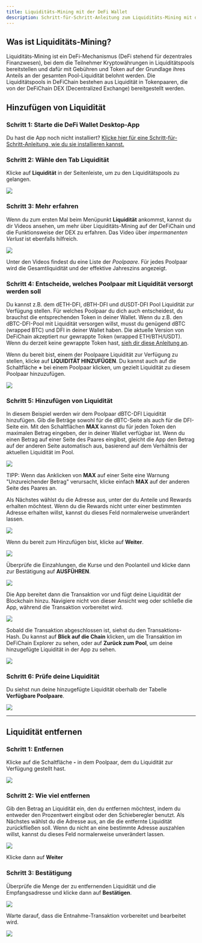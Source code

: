 ```yaml
---
title: Liquiditäts-Mining mit der DeFi Wallet
description: Schritt-für-Schritt-Anleitung zum Liquiditäts-Mining mit der DeFi Wallet Desktop-App
---
```


## Was ist Liquiditäts-Mining?

Liquiditäts-Mining ist ein DeFi-Mechanismus (DeFi stehend für dezentrales Finanzwesen), bei dem die Teilnehmer
Kryptowährungen in Liquiditätspools bereitstellen und dafür mit Gebühren und Token auf der Grundlage ihres Anteils 
an der gesamten Pool-Liquidität belohnt werden. Die Liquiditätspools in DeFiChain bestehen aus Liquidität in 
Tokenpaaren, die von der DeFiChain DEX (Decentralized Exchange) bereitgestellt werden.

## Hinzufügen von Liquidität

### Schritt 1: Starte die DeFi Wallet Desktop-App

Du hast die App noch nicht installiert? [Klicke hier für eine Schritt-für-Schritt-Anleitung, wie du sie installieren kannst.](https://defichain.com/learn/defi-app-how-to/?utm_source=defichain&utm_medium=dex-guide&utm_campaign=dex-launch)

### Schritt 2: Wähle den Tab Liquidität

Klicke auf **Liquidität** in der Seitenleiste, um zu den Liquiditätspools zu gelangen.

![](/img/guides/liquidity-mining/go-to-liquidity.png)

### Schritt 3: Mehr erfahren

Wenn du zum ersten Mal beim Menüpunkt **Liquidität** ankommst, kannst du dir Videos ansehen, um mehr über 
Liquiditäts-Mining auf der DeFiChain und die Funktionsweise der DEX zu erfahren. Das Video über _impermanenten Verlust_ 
ist ebenfalls hilfreich.

![](/img/guides/liquidity-mining/liquidity-welcome.png)

Unter den Videos findest du eine Liste der _Poolpaare_. Für jedes Poolpaar wird die Gesamtliquidität und der
effektive Jahreszins angezeigt.

### Schritt 4: Entscheide, welches Poolpaar mit Liquidität versorgt werden soll

Du kannst z.B. dem dETH-DFI, dBTH-DFI und dUSDT-DFI Pool Liquidität zur Verfügung stellen. Für welches Poolpaar
du dich auch entscheidest, du brauchst die entsprechenden Token in deiner Wallet. Wenn du z.B. den dBTC-DFI-Pool
mit Liquidität versorgen willst, musst du genügend dBTC (wrapped BTC) und DFI in deiner Wallet haben. Die aktuelle
Version von DeFiChain akzeptiert nur gewrappte Token (wrapped ETH/BTH/USDT). Wenn du derzeit keine gewrappte Token
hast, [sieh dir diese Anleitung an](/learn/obtaining-wrapped-tokens).

Wenn du bereit bist, einem der Poolpaare Liquidität zur Verfügung zu stellen, klicke auf **LIQUIDITÄT HINZUFÜGEN**. 
Du kannst auch auf die Schaltfläche **+** bei einem Poolpaar klicken, um gezielt Liquidität zu diesem Poolpaar
hinzuzufügen.

![](/img/guides/liquidity-mining/liquidity-add-buttons.png)

### Schritt 5: Hinzufügen von Liquidität

In diesem Beispiel werden wir dem Poolpaar dBTC-DFI Liquidität hinzufügen. Gib die Beträge sowohl für die dBTC-Seite
als auch für die DFI-Seite ein. Mit den Schaltflächen **MAX** kannst du für jeden Token den maximalen Betrag
eingeben, der in deiner Wallet verfügbar ist. Wenn du einen Betrag auf einer Seite des Paares eingibst, gleicht 
die App den Betrag auf der anderen Seite automatisch aus, basierend auf dem Verhältnis der aktuellen Liquidität im Pool.

![](/img/guides/liquidity-mining/liquidity-adding.png)

TIPP: Wenn das Anklicken von **MAX** auf einer Seite eine Warnung "Unzureichender Betrag" verursacht, klicke einfach
**MAX** auf der anderen Seite des Paares an.

Als Nächstes wählst du die Adresse aus, unter der du Anteile und Rewards erhalten möchtest. Wenn du die Rewards nicht
unter einer bestimmten Adresse erhalten willst, kannst du dieses Feld normalerweise unverändert lassen.

![](/img/guides/liquidity-mining/liquidity-receive-at.png)

Wenn du bereit zum Hinzufügen bist, klicke auf **Weiter**.

![](/img/guides/liquidity-mining/liquidity-add-continue.png)

Überprüfe die Einzahlungen, die Kurse und den Poolanteil und klicke dann zur Bestätigung auf **AUSFÜHREN**.

![](/img/guides/liquidity-mining/liquidity-add-confirm.png)

Die App bereitet dann die Transaktion vor und fügt deine Liquidität der Blockchain hinzu. Navigiere nicht von dieser
Ansicht weg oder schließe die App, während die Transaktion vorbereitet wird.

![](/img/guides/liquidity-mining/liquidity-loading.png)

Sobald die Transaktion abgeschlossen ist, siehst du den Transaktions-Hash. Du kannst auf **Blick auf die Chain**
klicken, um die Transaktion im DeFiChain Explorer zu sehen, oder auf **Zurück zum Pool**, um deine hinzugefügte
Liquidität in der App zu sehen.

![](/img/guides/liquidity-mining/liquidity-complete.png)

### Schritt 6: Prüfe deine Liquidität

Du siehst nun deine hinzugefügte Liquidität oberhalb der Tabelle **Verfügbare Poolpaare**.

![](/img/guides/liquidity-mining/liquidity-mine.png)

---

## Liquidität entfernen

### Schritt 1: Entfernen

Klicke auf die Schaltfläche **-** in dem Poolpaar, dem du Liquidität zur Verfügung gestellt hast.

![](/img/guides/liquidity-mining/liquidity-remove-button.png)

### Schritt 2: Wie viel entfernen

Gib den Betrag an Liquidität ein, den du entfernen möchtest, indem du entweder den Prozentwert eingibst oder den
Schieberegler benutzt. Als Nächstes wählst du die Adresse aus, an die die entfernte Liquidität zurückfließen soll.
Wenn du nicht an eine bestimmte Adresse auszahlen willst, kannst du dieses Feld normalerweise unverändert lassen.

![](/img/guides/liquidity-mining/liquidity-removing.png)

Klicke dann auf **Weiter**

### Schritt 3: Bestätigung

Überprüfe die Menge der zu entfernenden Liquidität und die Empfangsadresse und klicke dann auf **Bestätigen**.

![](/img/guides/liquidity-mining/liquidity-remove-confirm.png)

Warte darauf, dass die Entnahme-Transaktion vorbereitet und bearbeitet wird.

![](/img/guides/liquidity-mining/liquidity-remove-confirm.png)
